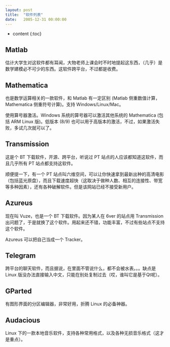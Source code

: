 ```yaml
---
layout: post
title:  "软件列表"
date:   2005-12-31 00:00:00
---
```

* content
{:toc}

## Matlab

估计大学生对这软件都有耳闻，大物老师上课会时不时地提起这东西，（几乎）是数学建模必不可少的东西。这软件跨平台，不过都是收费。

## Mathematica

也是数学运算相关的一款软件，和 Matlab 有一定区别 (Matlab 侧重数值计算，Mathematica 侧重符号计算)。支持 Windows/Linux/Mac。

使用算号器激活。Windows 系统的算号器可以激活其他系统的 Mathematica (包括 ARM Linux 版)。低版本 (8/9) 也可以用于高版本的激活，不过，如果激活失败，多试几次就可以了。

## Transmission

这是个 BT 下载软件，开源、跨平台，听说过 PT 站点的人应该都知道这软件，而且几乎所有 PT 站点都支持这软件。

顺便提一下，有一个 PT 站点叫六维空间，可以让你快速拿到最新出种的高清电影（包括蓝光原盘），而且下载速度超快（这取决于做种人数、相互的连接性、带宽等多种因素），还有各种破解软件。但是该网站已经不接受新用户。

## Azureus

现在叫 Vuze，也是一个 BT 下载软件。因为某人在 6ver 的站点用 Transmission 出问题了，于是就换了这个软件。用起来还不错，功能丰富，不过有些站点不支持这个软件。

Azureus 可以把自己当成一个 Tracker。

## Telegram

跨平台的聊天软件，而且据说，在里面不管说什么，都不会被水表。。。缺点是 Linux 版没办法直接输入中文，只能在别处复制过去（哎，谁叫它是基于Qt呢）。

## GParted

有图形界面的分区编辑器，非常好用，折腾 Linux 的必备神器。

## Audacious

Linux 下的一款本地音乐软件，支持各种常用格式，以及各种无损音乐格式（这才是重点）。
